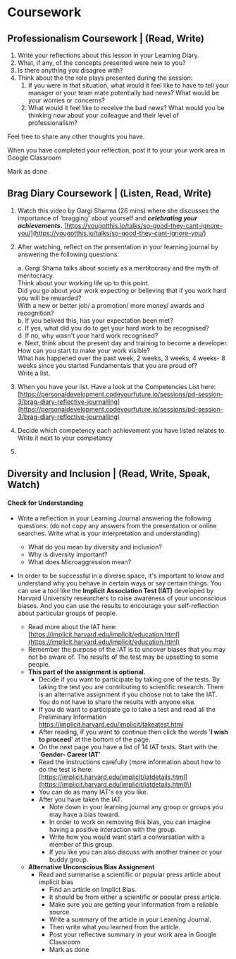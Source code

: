 # Coursework

## Professionalism Coursework \| \(Read, Write\)

1. Write your reflections about this lesson in your Learning Diary. 
2. What, if any, of the concepts presented were new to you? 
3. Is there anything you disagree with? 
4. Think about the the role plays presented during the session:
   1. If you were in that situation, what would it feel like to have to tell your manager or your team mate potentially bad news? What would be your worries or concerns? 
   2. What would it feel like to receive the bad news? What would you be thinking now about your colleague and their level of professionalism?

Feel free to share any other thoughts you have.

When you have completed your reflection, post it to your your work area in Google Classroom

Mark as done



## Brag Diary Coursework \|  \(Listen, Read, Write\) 

1. Watch this video by Gargi Sharma \(26 mins\) where she discusses the importance of ‘bragging’ about yourself and _**celebrating your achievements**_**.** [https://yougotthis.io/talks/so-good-they-cant-ignore-you/](https://yougotthis.io/talks/so-good-they-cant-ignore-you/)
2. After watching, reflect on the presentation in your learning journal by answering the following questions:

   a. Gargi Shama talks about society as a mertitocracy and the myth of meritocracy.    
   Think about your working life up to this point.   
   Did you go about your work expecting or believing that if you work hard you will be rewarded?   
   With a new or better job/ a promotion/ more money/ awards and recognition?  
   b. If you belived this, has your expectation been met?  
   c. If yes, what did you do to get your hard work to be recognised?  
   d. If no, why wasn't your hard work recognised?  
   e. Next, think about the present day and training to become a developer.    
   How can you start to make your work visible?   
   What has happened over the past week, 2 weeks, 3 weeks, 4 weeks- 8 weeks since you started Fundamentals that you are proud of?   
   Write a list. 

3. When you have your list. Have a look at the Competencies List here: [https://personaldevelopment.codeyourfuture.io/sessions/pd-session-3/brag-diary-reflective-journalling](https://personaldevelopment.codeyourfuture.io/sessions/pd-session-3/brag-diary-reflective-journalling)
4. Decide which competency each achievement you have listed relates to. Write it next to your competancy
5. 
## Diversity and Inclusion \| \(Read, Write, Speak, Watch\)

#### Check for Understanding

* Write a reflection in your Learning Journal answering the following questions: \(do not copy any answers from the presentation or online searches. Write what is your interpretation and understanding\)

  * What do you mean by diversity and inclusion?
  * Why is diversity important?
  * What does Microaggression mean?

* In order to be successful in a diverse space, it's important to know and understand why you behave in certain ways or say certain things.  You can use a tool like the **Implicit Association Test \(IAT\)** developed by Harvard University researchers to raise awareness of your unconscious biases. And you can use the results to encourage your self-reflection about particular groups of people. 
  * Read more about the IAT here: [https://implicit.harvard.edu/implicit/education.html](https://implicit.harvard.edu/implicit/education.html)
  * Remember the purpose of the IAT is to uncover biases that you may not be aware of. The results of the test may be upsetting to some people.  
  * **This part of the assignment is optional.** 
    * Decide if you want to participate by taking one of the tests. By taking the test you are contributing to scientific research. There is an alternative assignment if you choose not to take the IAT. You do not have to share the results with anyone else.
    * If you do want to participate go to take a test and read all the Preliminary Information https://implicit.harvard.edu/implicit/takeatest.html
    * After reading, if you want to continue then click the words '**I wish to proceed**' at the bottom of the page.
    * On the next page you have a list of 14 IAT tests. Start with the '**Gender- Career IAT**'
    * Read the instructions carefully \(more information about how to do the test is here: [https://implicit.harvard.edu/implicit/iatdetails.html](https://implicit.harvard.edu/implicit/iatdetails.html)\)
    * You can do as many IAT's as you like. 
    * After you have taken the IAT. 
      * Note down in your learning journal any group or groups you may have a bias toward.
      * In order to work on removing this bias, you can imagine having a positive interaction with the group.
      * Write how you would want start a conversation with a member of this group.
      * If you like you can also discuss with another trainee or your buddy group.
  * **Alternative Unconscious Bias Assignment** 
    * Read and summarise a scientific or popular press article about implicit bias
      * Find an article on Implict Bias.
      * It should be from either a scientific or popular press article.  
      * Make sure you are getting your information from a reliable source. 
      * Write a summary of the article in your Learning Journal. 
      * Then write what you learned from the article.
      * Post your reflective summary in your work area in Google Classroom
      * Mark as done

## 



